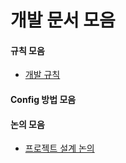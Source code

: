 # 개발 문서 모음
#### 규칙 모음
- [개발 규칙](https://github.com/osamhack2022/APP_Meerkat_IQDan/blob/main/docs/dev_standard.md)
#### Config 방법 모음
#### 논의 모음
- [프로젝트 설계 논의](https://github.com/osamhack2022/APP_Meerkat_IQDan/blob/main/docs/design_choice.md)
